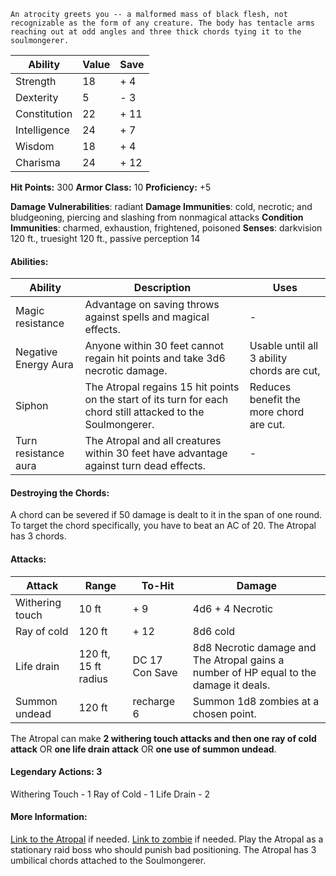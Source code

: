 	An atrocity greets you -- a malformed mass of black flesh, not recognizable as the form of any creature. The body has tentacle arms reaching out at odd angles and three thick chords tying it to the soulmongerer.

| Ability | Value | Save |
| - | - | - | 
| Strength | 18 | + 4 |
| Dexterity | 5 | - 3 | 
| Constitution | 22 | + 11 | 
| Intelligence | 24 | + 7 | 
| Wisdom | 18 | + 4 |
| Charisma | 24 | + 12 |

**Hit Points:** 300
**Armor Class:** 10
**Proficiency:** +5

**Damage Vulnerabilities**: radiant
**Damage Immunities**: cold, necrotic; and bludgeoning, piercing and slashing from nonmagical attacks
**Condition Immunities**: charmed, exhaustion, frightened, poisoned
**Senses**: darkvision 120 ft., truesight 120 ft., passive perception 14

#### Abilities:
| Ability | Description | Uses |
| - | - | - |
| Magic resistance | Advantage on saving throws against spells and magical effects. | - |
| Negative Energy Aura | Anyone within 30 feet cannot regain hit points and take 3d6 necrotic damage. | Usable until all 3 ability chords are cut, |
| Siphon | The Atropal regains 15 hit points on the start of its turn for each chord still attacked to the Soulmongerer. | Reduces benefit the more chord are cut. | 
| Turn resistance aura | The Atropal and all creatures within 30 feet have advantage against turn dead effects. | - |

#### Destroying the Chords:
A chord can be severed if 50 damage is dealt to it in the span of one round. To target the chord specifically, you have to beat an AC of 20. 
The Atropal has 3 chords. 
#### Attacks:
| Attack | Range | To-Hit | Damage |
| - | - | - | - | 
| Withering touch | 10 ft | + 9 | 4d6 + 4 Necrotic |
| Ray of cold | 120 ft | + 12 | 8d6 cold |
| Life drain | 120 ft, 15 ft radius | DC 17 Con Save | 8d8 Necrotic damage and The Atropal gains a number of HP equal to the damage it deals. | 
| Summon undead | 120 ft | recharge 6 | Summon 1d8 zombies at a chosen point. |
The Atropal can make **2 withering touch attacks and then one ray of cold attack** OR **one life drain attack** OR **one use of summon undead**. 

#### Legendary Actions: 3
Withering Touch - 1
Ray of Cold - 1
Life Drain - 2

#### More Information:
[Link to the Atropal](https://www.dndwiki.io/monsters/atropal) if needed.
[Link to zombie](https://roll20.net/compendium/dnd5e/Zombie#content) if needed. 
Play the Atropal as a stationary raid boss who should punish bad positioning. 
The Atropal has 3 umbilical chords attached to the Soulmongerer.  
